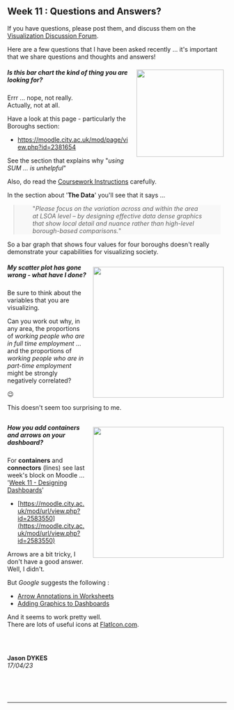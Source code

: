 <link rel="stylesheet" href="https://jsndyks.github.io/sg2047/css/sg2047.css">

<!---
<link rel="stylesheet" href="https://staff.city.ac.uk/~jad7/sg2047/sg2047.css">


<!-- ![SG2047 VISSOC](https://staff.city.ac.uk/~jad7/sg2047/html/sg2047.logo.201920.300.png)

  -->

## Week 11 : Questions and Answers?

<style type="text/css">

.q {background-color:#f6fef0; margin:1em; padding:1.25em; padding-left:2em; font-size:90%; color:#20b020; markdown=1}
.aside {background-color:#fdfdfd; margin:1em; padding:1.25em; padding-left:5em; padding-right:2em; font-size:90%; color:#404040; border:#e0e0e0 dashed 1pt; markdown=1}
.iB {border:solid #c0c0c0 1px; padding:0.25em; margin:0.5em;}
.iR {float:right; margin:0.5em; margin-left:1em}
.break {clear:both}
.hrl {border:0.5px dashed #e0e0e0; height:0.25px; background-color:#fff}

h4 h5 h6 {color:#f00}
.reality {background-color:#fff8f0; padding:0.5em; border:0.5em}
.r2 {font-size:80%}
.myTable table {margin-left:4em}
.myTable table td {padding:0.5em; padding-left:2em;padding-right:2em;}
blockquote {margin:1em; margin-left:6em: padding:2em; padding-left:3em;padding-right:3em; background-color:#f8f8f8}

</style>

If you have questions, please post them, and discuss them on the <a href="https://moodle.city.ac.uk/mod/forum/view.php?f=94494">Visualization Discussion Forum</a>.

Here are a few questions that I have been asked recently ... it's important that we share questions and thoughts and answers!

<div class="iR">
<a href="https://www.staff.city.ac.uk/~jad7/sg2047/html/img/k045.bar.png">
<img width=200 src="https://www.staff.city.ac.uk/~jad7/sg2047/html/img/k045.bar.png"/></a>
</div>

##### Is this bar chart the kind of thing you are looking for?

Errr ... nope, not really.<br/>
Actually, not at all.<br/>

Have a look at this page - particularly the Boroughs section:

- https://moodle.city.ac.uk/mod/page/view.php?id=2381654

See the section that explains why "<i>using SUM ... is unhelpful</i>"

Also, do read the <a href="https://moodle.city.ac.uk/pluginfile.php/3030288/mod_assign/introattachment/0/sg2047.coursework2023.task2.v1.pdf?forcedownload=1">Coursework Instructions</a> carefully.

In the section about '**The Data**' you'll see that it says ...

> "_Please focus on the variation across and within the area at LSOA level – by designing effective data dense graphics that show local detail and nuance rather than high-level borough-based comparisons._"

So a bar graph that shows four values for four boroughs doesn't really demonstrate your capabilities for visualizing society.

<div class="break"/>

<div class="iR">
<a href="https://jsndyks.github.io/sg2047/moodle/week12/img/sg2047.tableau.employmentScatterPlot.png">
<img width=300 src="https://jsndyks.github.io/sg2047/moodle/week12/img/sg2047.tableau.employmentScatterPlot.png"/></a>
</div>

##### My scatter plot has gone wrong - what have I done?

Be sure to think about the variables that you are visualizing.

Can you work out why, in any area, the proportions of _working people who are in full time employment_ ... and the proportions of _working people who are in part-time employment_ might be strongly negatively correlated?

😉

This doesn't seem too surprising to me.

## <div class="break"/>

<div class="break"/>

<div class="iR">
<a href="https://jsndyks.github.io/sg2047/moodle/week12/img/sg2047.tableau.dashboardAnnotation.png">
<img width=300 src="https://jsndyks.github.io/sg2047/moodle/week12/img/sg2047.tableau.dashboardAnnotation.png"/></a>
</div>

##### How you add containers and arrows on your dashboard?

For **containers** and **connectors** (lines) see last week's block on Moodle ... '[Week 11 - Designing Dashboards](https://moodle.city.ac.uk/mod/url/view.php?id=2583550)'

- [https://moodle.city.ac.uk/mod/url/view.php?id=2583550](https://moodle.city.ac.uk/mod/url/view.php?id=2583550)

Arrows are a bit tricky, I don't have a good answer.<br/>
Well, I didn't.

But _Google_ suggests the following :

- [Arrow Annotations in Worksheets](https://help.tableau.com/current/pro/desktop/en-us/annotations_annotations_add.htm)
- [Adding Graphics to Dashboards](https://www.tableau.com/blog/how-add-illustrations-your-dashboard-and-why-you-should-care-78854)

And it seems to work pretty well.<br/>
There are lots of useful icons at [FlatIcon.com](https://www.flaticon.com/).

## <div class="break"/>

&nbsp;

**Jason DYKES**<br/>
_17/04/23_

&nbsp;

&nbsp;

---
